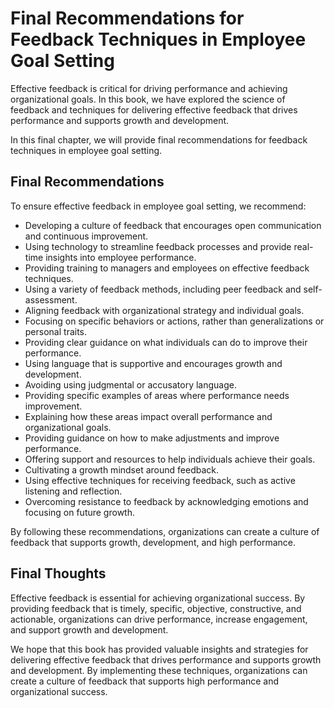 Final Recommendations for Feedback Techniques in Employee Goal Setting
=============================================================================================

Effective feedback is critical for driving performance and achieving organizational goals. In this book, we have explored the science of feedback and techniques for delivering effective feedback that drives performance and supports growth and development.

In this final chapter, we will provide final recommendations for feedback techniques in employee goal setting.

Final Recommendations
---------------------

To ensure effective feedback in employee goal setting, we recommend:

* Developing a culture of feedback that encourages open communication and continuous improvement.
* Using technology to streamline feedback processes and provide real-time insights into employee performance.
* Providing training to managers and employees on effective feedback techniques.
* Using a variety of feedback methods, including peer feedback and self-assessment.
* Aligning feedback with organizational strategy and individual goals.
* Focusing on specific behaviors or actions, rather than generalizations or personal traits.
* Providing clear guidance on what individuals can do to improve their performance.
* Using language that is supportive and encourages growth and development.
* Avoiding using judgmental or accusatory language.
* Providing specific examples of areas where performance needs improvement.
* Explaining how these areas impact overall performance and organizational goals.
* Providing guidance on how to make adjustments and improve performance.
* Offering support and resources to help individuals achieve their goals.
* Cultivating a growth mindset around feedback.
* Using effective techniques for receiving feedback, such as active listening and reflection.
* Overcoming resistance to feedback by acknowledging emotions and focusing on future growth.

By following these recommendations, organizations can create a culture of feedback that supports growth, development, and high performance.

Final Thoughts
--------------

Effective feedback is essential for achieving organizational success. By providing feedback that is timely, specific, objective, constructive, and actionable, organizations can drive performance, increase engagement, and support growth and development.

We hope that this book has provided valuable insights and strategies for delivering effective feedback that drives performance and supports growth and development. By implementing these techniques, organizations can create a culture of feedback that supports high performance and organizational success.
